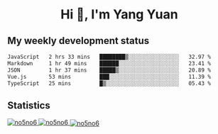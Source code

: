 <h1 align="center">Hi 👋, I'm Yang Yuan</h1>


## My weekly development status
<!--START_SECTION:waka-->

```txt
JavaScript   2 hrs 33 mins   ████████▒░░░░░░░░░░░░░░░░   32.97 %
Markdown     1 hr 49 mins    ██████░░░░░░░░░░░░░░░░░░░   23.41 %
JSON         1 hr 37 mins    █████▒░░░░░░░░░░░░░░░░░░░   20.89 %
Vue.js       53 mins         ███░░░░░░░░░░░░░░░░░░░░░░   11.39 %
TypeScript   25 mins         █▒░░░░░░░░░░░░░░░░░░░░░░░   05.43 %
```

<!--END_SECTION:waka-->

## Statistics
<a href="https://github.com/anuraghazra/github-readme-stats">
  <img src="https://github-readme-stats.vercel.app/api/top-langs/?username=no5no6&theme=dracula" alt="no5no6">
</a>
<a href="https://github.com/anuraghazra/github-readme-stats">
  <img src="https://github-readme-stats.vercel.app/api?username=no5no6&show_icons=true&theme=dracula&line_height=40" alt="no5no6">
</a>
<a href="https://github.com/anuraghazra/github-readme-stats">
  <img align="center" src="https://github-readme-streak-stats.herokuapp.com/?user=no5no6&theme=dracula" alt="no5no6" />
</a>